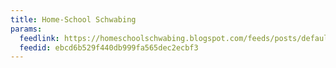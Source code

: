 ```yaml
---
title: Home-School Schwabing
params:
  feedlink: https://homeschoolschwabing.blogspot.com/feeds/posts/default?alt=rss
  feedid: ebcd6b529f440db999fa565dec2ecbf3
---
```

